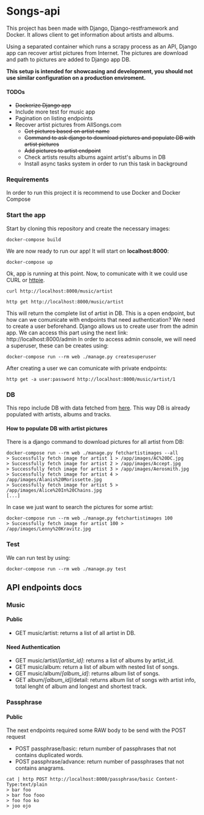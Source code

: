 # Songs-api
This project has been made with Django, Django-restframework and Docker. 
It allows client to get information about artists and albums.  

Using a separated container which runs a scrapy process as an API, Django app can recover artist pictures 
from Internet. The pictures are download and path to pictures are added to Django app DB.

**This setup is intended for showcasing and development, you should not use similar configuration on a production enviroment.**

#### TODOs
- <s>Dockerize Django app</s>
- Include more test for music app
- Pagination on listing endpoints
- Recover artist pictures from AllSongs.com
  - <s>Get pictures based on artist name</s>
  - <s>Command to ask django to download pictures and populate DB with artist pictures</s>
  - <s>Add pictures to artist endpoint</s>
  - Check artists results albums againt artist's albums in DB
  - Install async tasks system in order to run this task in background

### Requirements
In order to run this project it is recommend to use Docker and Docker Compose

### Start the app
Start by cloning this repository  and create the necessary images:
```shell script
docker-compose build
```

We are now ready to run our app!
It will start on **localhost:8000**:
```shell script
docker-compose up
```

Ok, app is running at this point. Now, to comunicate with it we could use CURL or [httpie](https://httpie.org/).
```shell script
curl http://localhost:8000/music/artist
```
```shell script
http get http://localhost:8000/music/artist
```

This will return the complete list of artist in DB. This is a open endpoint, 
but how can we comunicate with endpoints that need authentication? We need to create a user beforehand.
Django allows us to create user from the admin app. We can access this part using the next link: http://localhost:8000/admin
In order to access admin console, we will need a superuser, these can be creates using:
```shell script
docker-compose run --rm web ./manage.py createsuperuser
```
After creating a user we can comunicate with private endpoints:
```shell script
http get -a user:password http://localhost:8000/music/artist/1
```

### DB
This repo include DB with data fetched from [here](https://www.sqlitetutorial.net/sqlite-sample-database/).
This way DB is already populated with artists, albums and tracks.

#### How to populate DB with artist pictures
There is a django command to download pictures for all artist from DB:
```shell script
docker-compose run --rm web ./manage.py fetchartistimages --all
> Successfully fetch image for artist 1 > /app/images/AC%20DC.jpg
> Successfully fetch image for artist 2 > /app/images/Accept.jpg
> Successfully fetch image for artist 3 > /app/images/Aerosmith.jpg
> Successfully fetch image for artist 4 > /app/images/Alanis%20Morissette.jpg
> Successfully fetch image for artist 5 > /app/images/Alice%20In%20Chains.jpg
[...]
```

In case we just want to search the pictures for some artist:
```shell script
docker-compose run --rm web ./manage.py fetchartistimages 100
> Successfully fetch image for artist 100 > /app/images/Lenny%20Kravitz.jpg
```

### Test
We can run test by using:
```shell script
docker-compose run --rm web ./manage.py test
```

## API endpoints docs

### Music
#### Public
- GET music/artist: returns a list of all artist in DB.

#### Need Authentication
- GET music/artist/*[artist_id]*: returns a list of albums by artist_id.
- GET music/album: return a list of album with nested list of songs.
- GET music/album/*[album_id]*: returns album  list of songs.
- GET album/*[album_id]*/detail: returns album list of songs with artist info, total
lenght of album and longest and shortest track.

### Passphrase

#### Public
The next endpoints required some RAW body to be send with the POST request

- POST passphrase/basic: return number of passphrases that not contains duplicated words.
- POST passphrase/advance: return number of passphrases that not contains anagrams.

```shell script
cat | http POST http://localhost:8000/passphrase/basic Content-Type:text/plain
> bar foo
> bar foo fooo
> foo foo ko
> joo ojo 
```